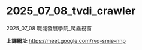 # __2025_07_08_tvdi_crawler__
2025_07_08 職能發展學院_爬蟲視窗

**上課網址**
https://meet.google.com/rvq-smie-nnp
